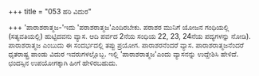 +++
title = "053 ಹರಿ ವಿದುರ"

+++
'ಪಾರಾಶರಾತ್ಮಜ-'ಇದು 'ಪರಾಶರಾತ್ಮಜ'ಎಂದಿರಬೇಕು. ಪರಾಶರ ಮುನಿಗೆ ಯೋಜನ ಗಂಧಿಯಲ್ಲಿ (ಸತ್ಯವತಿಯಲ್ಲಿ) ಹುಟ್ಟಿದವನು ವ್ಯಾಸ. ಆದಿ ಪರ್ವದ 2ನೆಯ ಸಂಧಿಯ 22, 23, 24ನೆಯ ಪದ್ಯಗಳನ್ನು ನೋಡಿ). ಪಾರಾಶರಾತ್ಮಜ ಎಂಬುದು ಈ ಸಂದರ್ಭದಲ್ಲಿ ತಪ್ಪು ಪ್ರಯೋಗ. ಪಾರಾಶರನೆಂದರೆ ವ್ಯಾಸ. ಪಾರಾಶರಾತ್ಮಜನೆಂದರೆ ಧೃತರಾಷ್ಟ್ರ ಪಾಂಡು ವಿದುರ ಇವರುಗಳಲ್ಲೊಬ್ಬ. ಇಲ್ಲಿ 'ಪಾರಾಶರಾತ್ಮಜ'ಎಂದು ವ್ಯಾಸನನ್ನು ಉದ್ದೇಶಿಸಿ ಹೇಳಿದೆ. ಛಂದಸ್ಸಿನ ಉಪಯೋಗಕ್ಕಾಗಿ ಹೀಗೆ ಹೇಳಿರಬಹುದು.